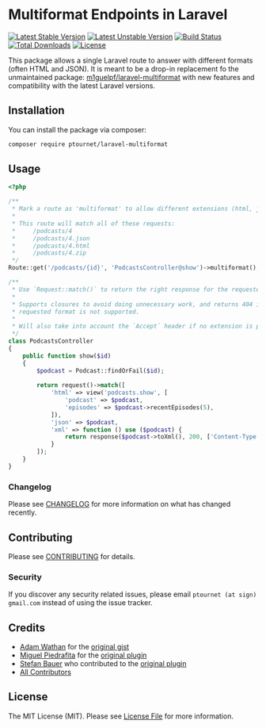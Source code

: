 # Multiformat Endpoints in Laravel

[![Latest Stable Version](https://poser.pugx.org/ptournet/laravel-multiformat/v)](//packagist.org/packages/ptournet/laravel-multiformat) 
[![Latest Unstable Version](https://poser.pugx.org/ptournet/laravel-multiformat/v/unstable)](//packagist.org/packages/ptournet/laravel-multiformat) 
[![Build Status](https://travis-ci.com/ptournet/laravel-multiformat.svg?branch=master)](https://travis-ci.com/ptournet/laravel-multiformat) 
[![Total Downloads](https://poser.pugx.org/ptournet/laravel-multiformat/downloads)](//packagist.org/packages/ptournet/laravel-multiformat) 
[![License](https://poser.pugx.org/ptournet/laravel-multiformat/license)](//packagist.org/packages/ptournet/laravel-multiformat) 

This package allows a single Laravel route to answer with different formats (often HTML and JSON). It is meant to be a drop-in replacement fo the unmaintained package: [m1guelpf/laravel-multiformat](https://github.com/m1guelpf/laravel-multiformat) with new features and compatibility with the latest Laravel versions.   

## Installation

You can install the package via composer:

```bash
composer require ptournet/laravel-multiformat
```

## Usage

``` php
<?php

/**
 * Mark a route as 'multiformat' to allow different extensions (html, json, xml, etc.)
 *
 * This route will match all of these requests:
 *     /podcasts/4
 *     /podcasts/4.json
 *     /podcasts/4.html
 *     /podcasts/4.zip
 */
Route::get('/podcasts/{id}', 'PodcastsController@show')->multiformat();

/**
 * Use `Request::match()` to return the right response for the requested format.
 *
 * Supports closures to avoid doing unnecessary work, and returns 404 if the
 * requested format is not supported.
 *
 * Will also take into account the `Accept` header if no extension is provided.
 */
class PodcastsController
{
    public function show($id)
    {
        $podcast = Podcast::findOrFail($id);
        
        return request()->match([
            'html' => view('podcasts.show', [
                'podcast' => $podcast,
                'episodes' => $podcast->recentEpisodes(5),
            ]),
            'json' => $podcast,
            'xml' => function () use ($podcast) {
                return response($podcast->toXml(), 200, ['Content-Type' => 'text/xml']);
            }
        ]);
    }
}
```

### Changelog

Please see [CHANGELOG](CHANGELOG.md) for more information on what has changed recently.

## Contributing

Please see [CONTRIBUTING](CONTRIBUTING.md) for details.

### Security

If you discover any security related issues, please email `ptournet (at sign) gmail.com` instead of using the issue tracker.

## Credits

- [Adam Wathan](https://github.com/adamwathan) for the [original gist](https://gist.github.com/adamwathan/984914b2eee8e4d79a06f7045e4ce999)
- [Miguel Piedrafita](https://github.com/m1guelpf) for the [original plugin](https://github.com/m1guelpf/laravel-multiformat)
- [Stefan Bauer](https://github.com/stefanbauer) who contributed to the [original plugin](https://github.com/m1guelpf/laravel-multiformat)
- [All Contributors](../../contributors)

## License

The MIT License (MIT). Please see [License File](LICENSE.md) for more information.
